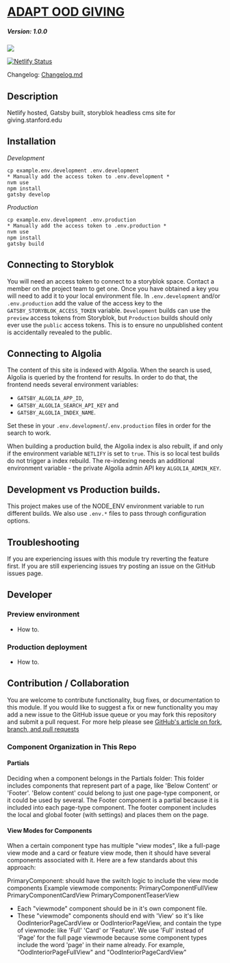 # [ADAPT OOD GIVING](https://github.com/SU-SWS/ood_giving_site)
##### Version: 1.0.0

<a href="https://codeclimate.com/repos/5f6cf2ceafd47c7359000865/maintainability"><img src="https://api.codeclimate.com/v1/badges/681fbc135f73271ae120/maintainability" /></a>

[![Netlify Status](https://api.netlify.com/api/v1/badges/b539dff9-d21b-4a2e-8edc-b9cb898c26b2/deploy-status)](https://app.netlify.com/sites/adapt-giving/deploys)

Changelog: [Changelog.md](CHANGELOG.md)

Description
---

Netlify hosted, Gatsby built, storyblok headless cms site for giving.stanford.edu


Installation
---

*Development*
```
cp example.env.development .env.development
* Manually add the access token to .env.development *
nvm use
npm install
gatsby develop
```

*Production*
```
cp example.env.development .env.production
* Manually add the access token to .env.production *
nvm use
npm install
gatsby build
```

Connecting to Storyblok
---

You will need an access token to connect to a storyblok space. Contact a member on the project team to get one. Once you have obtained a key you will need to add it to your local environment file. In `.env.development` and/or `.env.production` add the value of the access key to the `GATSBY_STORYBLOK_ACCESS_TOKEN` variable. `Development` builds can use the `preview` access tokens from Storyblok, but `Production` builds should only ever use the `public` access tokens. This is to ensure no unpublished content is accidentally revealed to the public.

Connecting to Algolia
---

The content of this site is indexed with Algolia. When the search is used, Algolia is queried by the frontend for results. In order to do that, the frontend needs several environment variables: 

* `GATSBY_ALGOLIA_APP_ID`,
* `GATSBY_ALGOLIA_SEARCH_API_KEY` and
* `GATSBY_ALGOLIA_INDEX_NAME`.

Set these in your `.env.development`/`.env.production` files in order for the search to work. 

When building a production build, the Algolia index is also rebuilt, if and only if the environment variable `NETLIFY` is set to `true`. This is so local test builds do not trigger a index rebuild. The re-indexing needs an additional environment variable - the private Algolia admin API key `ALGOLIA_ADMIN_KEY`.

Development vs Production builds.
---

This project makes use of the NODE_ENV environment variable to run different builds. We also use `.env.*` files to pass through configuration options.

Troubleshooting
---

If you are experiencing issues with this module try reverting the feature first. If you are still experiencing issues try posting an issue on the GitHub issues page.

Developer
---

### Preview environment
- How to.

### Production deployment
- How to.

Contribution / Collaboration
---

You are welcome to contribute functionality, bug fixes, or documentation to this module. If you would like to suggest a fix or new functionality you may add a new issue to the GitHub issue queue or you may fork this repository and submit a pull request. For more help please see [GitHub's article on fork, branch, and pull requests](https://help.github.com/articles/using-pull-requests)

### Component Organization in This Repo

#### Partials

Deciding when a component belongs in the Partials folder: This folder includes components that represent part of a page,
like 'Below Content' or 'Footer'. 'Below content' could belong to just one page-type component, or it could be used by several.
The Footer component is a partial because it is included into each page-type component. The footer component includes
the local and global footer (with settings) and places them on the page.

#### View Modes for Components

When a certain component type has multiple "view modes", like a full-page view mode and a card or feature view mode,
then it should have several components associated with it. Here are a few standards about this approach:

PrimaryComponent: should have the switch logic to include the view mode components
Example viewmode components: PrimaryComponentFullView  PrimaryComponentCardView  PrimaryComponentTeaserView

* Each "viewmode" component should be in it's own component file.
* These "viewmode" components should end with 'View' so it's like OodInteriorPageCardView or OodInteriorPageView, and contain the type of viewmode: like 'Full' 'Card' or 'Feature'.
We use 'Full' instead of 'Page' for the full page viewmode because some component types include the word 'page' in their name already.
For example, "OodInteriorPageFullView" and "OodInteriorPageCardView"
